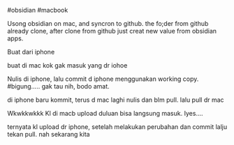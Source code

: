 #obsidian #macbook

Usong obsidian on mac, and syncron to github. the fo;der from github already clone, after clone from github just creat new value from obsidian apps.

Buat dari iphone

buat di mac
kok gak masuk yang dr iohoe

Nulis di iphone, lalu commit d iphone menggunakan working copy.
#bigung.....
gak tau nih, bodo amat.




di iphone baru kommit, terus d mac laghi nulis dan blm pull. lalu pull dr mac




Wkwkkwkkk
Kl di macb upload duluan bisa langsung masuk. Iyes....




ternyata kl upload dr iphone, setelah melakukan perubahan  dan commit lalju tekan pull.
nah sekarang kita